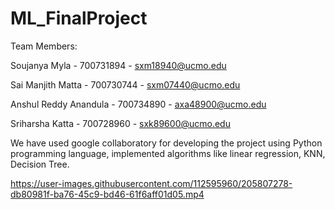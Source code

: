 # ML_FinalProject

Team Members:

Soujanya Myla - 700731894 - sxm18940@ucmo.edu

Sai Manjith Matta - 700730744 - sxm07440@ucmo.edu

Anshul Reddy Anandula - 700734890 - axa48900@ucmo.edu

Sriharsha Katta - 700728960 - sxk89600@ucmo.edu

We have used google collaboratory for developing the project using Python programming language, implemented algorithms like linear regression, KNN, Decision Tree.

https://user-images.githubusercontent.com/112595960/205807278-db80981f-ba76-45c9-bd46-61f6aff01d05.mp4
